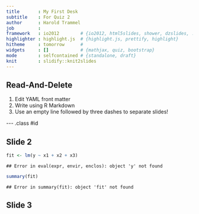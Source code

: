 ```yaml
---
title       : My First Desk
subtitle    : For Quiz 2
author      : Harold Trammel
job         : 
framework   : io2012        # {io2012, html5slides, shower, dzslides, ...}
highlighter : highlight.js  # {highlight.js, prettify, highlight}
hitheme     : tomorrow      # 
widgets     : []            # {mathjax, quiz, bootstrap}
mode        : selfcontained # {standalone, draft}
knit        : slidify::knit2slides
---
```


## Read-And-Delete

1. Edit YAML front matter
2. Write using R Markdown
3. Use an empty line followed by three dashes to separate slides!

--- .class #id 

## Slide 2


```r
fit <- lm(y ~ x1 + x2 + x3)
```

```
## Error in eval(expr, envir, enclos): object 'y' not found
```

```r
summary(fit)
```

```
## Error in summary(fit): object 'fit' not found
```

## Slide 3


